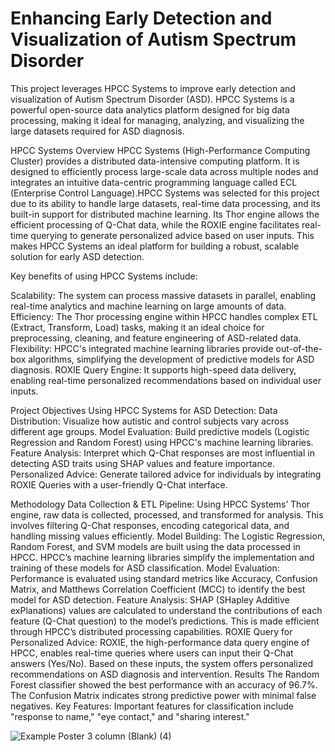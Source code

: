 # Enhancing Early Detection and Visualization of Autism Spectrum Disorder

This project leverages HPCC Systems to improve early detection and visualization of Autism Spectrum Disorder (ASD). HPCC Systems is a powerful open-source data analytics platform designed for big data processing, making it ideal for managing, analyzing, and visualizing the large datasets required for ASD diagnosis.

HPCC Systems Overview
HPCC Systems (High-Performance Computing Cluster) provides a distributed data-intensive computing platform. It is designed to efficiently process large-scale data across multiple nodes and integrates an intuitive data-centric programming language called ECL (Enterprise Control Language).HPCC Systems was selected for this project due to its ability to handle large datasets, real-time data processing, and its built-in support for distributed machine learning. Its Thor engine allows the efficient processing of Q-Chat data, while the ROXIE engine facilitates real-time querying to generate personalized advice based on user inputs. This makes HPCC Systems an ideal platform for building a robust, scalable solution for early ASD detection.

Key benefits of using HPCC Systems include:

Scalability: The system can process massive datasets in parallel, enabling real-time analytics and machine learning on large amounts of data.
Efficiency: The Thor processing engine within HPCC handles complex ETL (Extract, Transform, Load) tasks, making it an ideal choice for preprocessing, cleaning, and feature engineering of ASD-related data.
Flexibility: HPCC's integrated machine learning libraries provide out-of-the-box algorithms, simplifying the development of predictive models for ASD diagnosis.
ROXIE Query Engine: It supports high-speed data delivery, enabling real-time personalized recommendations based on individual user inputs.

Project Objectives
Using HPCC Systems for ASD Detection:
Data Distribution: Visualize how autistic and control subjects vary across different age groups.
Model Evaluation: Build predictive models (Logistic Regression and Random Forest) using HPCC's machine learning libraries.
Feature Analysis: Interpret which Q-Chat responses are most influential in detecting ASD traits using SHAP values and feature importance.
Personalized Advice: Generate tailored advice for individuals by integrating ROXIE Queries with a user-friendly Q-Chat interface.

Methodology
Data Collection & ETL Pipeline: Using HPCC Systems’ Thor engine, raw data is collected, processed, and transformed for analysis. This involves filtering Q-Chat responses, encoding categorical data, and handling missing values efficiently.
Model Building:
The Logistic Regression, Random Forest, and SVM models are built using the data processed in HPCC.
HPCC’s machine learning libraries simplify the implementation and training of these models for ASD classification.
Model Evaluation:
Performance is evaluated using standard metrics like Accuracy, Confusion Matrix, and Matthews Correlation Coefficient (MCC) to identify the best model for ASD detection.
Feature Analysis:
SHAP (SHapley Additive exPlanations) values are calculated to understand the contributions of each feature (Q-Chat question) to the model’s predictions. This is made efficient through HPCC’s distributed processing capabilities.
ROXIE Query for Personalized Advice:
ROXIE, the high-performance data query engine of HPCC, enables real-time queries where users can input their Q-Chat answers (Yes/No). Based on these inputs, the system offers personalized recommendations on ASD diagnosis and intervention.
Results
The Random Forest classifier showed the best performance with an accuracy of 96.7%.
The Confusion Matrix indicates strong predictive power with minimal false negatives.
Key Features: Important features for classification include "response to name," "eye contact," and "sharing interest."




![Example Poster 3 column (Blank) (4)](https://github.com/user-attachments/assets/8b7653e7-47a1-4410-9bd6-0fea0d11e915)
